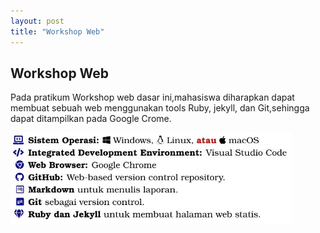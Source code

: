 ```yaml
---
layout: post
title: "Workshop Web"
---
```


## Workshop Web

Pada pratikum Workshop web dasar ini,mahasiswa diharapkan dapat membuat sebuah web menggunakan tools Ruby, jekyll, dan Git,sehingga dapat ditampilkan pada Google Crome.

<img src="/assets/images/wwd.jpg" style="width: 450px; height: auto;">